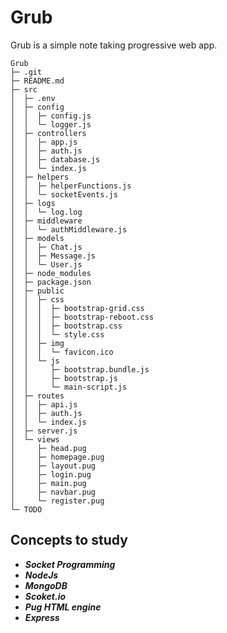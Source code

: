 # Grub

Grub is a simple note taking progressive web app.
```
Grub
├─ .git
├─ README.md
├─ src
│  ├─ .env
│  ├─ config
│  │  ├─ config.js
│  │  └─ logger.js
│  ├─ controllers
│  │  ├─ app.js
│  │  ├─ auth.js
│  │  ├─ database.js
│  │  └─ index.js
│  ├─ helpers
│  │  ├─ helperFunctions.js
│  │  └─ socketEvents.js
│  ├─ logs
│  │  └─ log.log
│  ├─ middleware
│  │  └─ authMiddleware.js
│  ├─ models
│  │  ├─ Chat.js
│  │  ├─ Message.js
│  │  └─ User.js
│  ├─ node_modules
│  ├─ package.json
│  ├─ public
│  │  ├─ css
│  │  │  ├─ bootstrap-grid.css
│  │  │  ├─ bootstrap-reboot.css
│  │  │  ├─ bootstrap.css
│  │  │  └─ style.css
│  │  ├─ img
│  │  │  └─ favicon.ico
│  │  └─ js
│  │     ├─ bootstrap.bundle.js
│  │     ├─ bootstrap.js
│  │     └─ main-script.js
│  ├─ routes
│  │  ├─ api.js
│  │  ├─ auth.js
│  │  └─ index.js
│  ├─ server.js
│  └─ views
│     ├─ head.pug
│     ├─ homepage.pug
│     ├─ layout.pug
│     ├─ login.pug
│     ├─ main.pug
│     ├─ navbar.pug
│     └─ register.pug
└─ TODO

```
## Concepts to study
- _**Socket Programming**_
- _**NodeJs**_
- _**MongoDB**_
- _**Scoket.io**_
- _**Pug HTML engine**_
- _**Express**_

